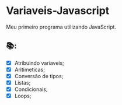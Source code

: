 # Variaveis-Javascript
Meu primeiro programa utilizando JavaScript.

## 📚:

-   [x] Atribuindo variaveis;
-   [x] Aritimeticas;
-   [x] Conversão de tipos;
-   [x] Listas;
-   [x] Condicionais;
-   [x] Loops;
